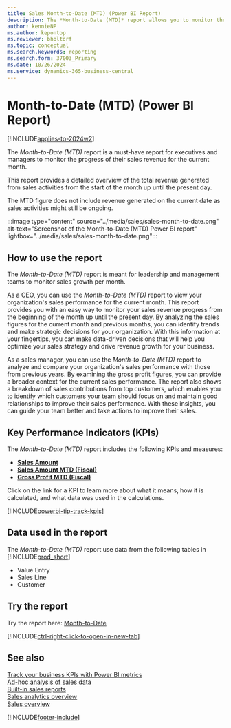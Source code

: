 ```yaml
---
title: Sales Month-to-Date (MTD) (Power BI Report)
description: The *Month-to-Date (MTD)* report allows you to monitor the progress of their sales revenue for the current month
author: kennieNP
ms.author: kepontop
ms.reviewer: bholtorf
ms.topic: conceptual
ms.search.keywords: reporting
ms.search.form: 37003_Primary
ms.date: 10/26/2024
ms.service: dynamics-365-business-central
---
```


# Month-to-Date (MTD) (Power BI Report)

[!INCLUDE[applies-to-2024w2](../includes/applies-to-2024w2.md)]

The *Month-to-Date (MTD)* report is a must-have report for executives and managers to monitor the progress of their sales revenue for the current month. 

This report provides a detailed overview of the total revenue generated from sales activities from the start of the month up until the present day. 

The MTD figure does not include revenue generated on the current date as sales activities might still be ongoing.

:::image type="content" source="../media/sales/sales-month-to-date.png" alt-text="Screenshot of the Month-to-Date (MTD) Power BI report" lightbox="../media/sales/sales-month-to-date.png":::


## How to use the report

The *Month-to-Date (MTD)* report is meant for leadership and management teams to monitor sales growth per month.  
   
As a CEO, you can use the *Month-to-Date (MTD)* report to view your organization's sales performance for the current month. This report provides you with an easy way to monitor your sales revenue progress from the beginning of the month up until the present day. By analyzing the sales figures for the current month and previous months, you can identify trends and make strategic decisions for your organization. With this information at your fingertips, you can make data-driven decisions that will help you optimize your sales strategy and drive revenue growth for your business.  
   
As a sales manager, you can use the *Month-to-Date (MTD)* report to analyze and compare your organization's sales performance with those from previous years. By examining the gross profit figures, you can provide a broader context for the current sales performance. The report also shows a breakdown of sales contributions from top customers, which enables you to identify which customers your team should focus on and maintain good relationships to improve their sales performance. With these insights, you can guide your team better and take actions to improve their sales.


## Key Performance Indicators (KPIs)

The *Month-to-Date (MTD)* report includes the following KPIs and measures: 

- [**Sales Amount**](sales-powerbi-sales-kpis.md#sales-amount)  
- [**Sales Amount MTD (Fiscal)**](sales-powerbi-sales-kpis.md#sales-amount-mtd-fiscal)
- [**Gross Profit MTD (Fiscal)**](sales-powerbi-sales-kpis.md#gross-profit-mtd-fiscal)

Click on the link for a KPI to learn more about what it means, how it is calculated, and what data was used in the calculations. 

[!INCLUDE[powerbi-tip-track-kpis](../includes/powerbi-tip-track-kpis.md)]


## Data used in the report

The *Month-to-Date (MTD)* report use data from the following tables in [!INCLUDE[prod_short](includes/prod_short.md)]

- Value Entry
- Sales Line
- Customer

## Try the report

Try the report here: [Month-to-Date](https://businesscentral.dynamics.com?page=37003)

[!INCLUDE[ctrl-right-click-to-open-in-new-tab](../includes/ctrl-right-click-to-open-in-new-tab.md)]

## See also

[Track your business KPIs with Power BI metrics](track-kpis-with-power-bi-metrics.md)   
[Ad-hoc analysis of sales data](ad-hoc-analysis-sales.md)   
[Built-in sales reports](sales-reports.md)   
[Sales analytics overview](sales-analytics-overview.md)  
[Sales overview](sales-manage-sales.md)  

[!INCLUDE[footer-include](includes/footer-banner.md)]
